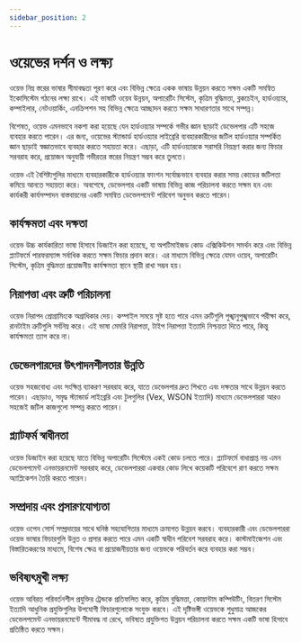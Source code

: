 ```yaml
---
sidebar_position: 2
---
```


# ওয়েভের দর্শন ও লক্ষ্য

ওয়েভ নিম্ন স্তরের ভাষার সীমাবদ্ধতা পূরণ করে এবং বিভিন্ন ক্ষেত্রে একক ভাষায় উন্নয়ন করতে সক্ষম একটি সমন্বিত ইকোসিস্টেম গঠনের লক্ষ্য রাখে।
এই ভাষাটি ওয়েব উন্নয়ন, অপারেটিং সিস্টেম, কৃত্রিম বুদ্ধিমত্তা, ব্লকচেইন, হার্ডওয়্যার, কম্পাইলার, নেটওয়ার্কিং, এনক্রিপশন সহ বিভিন্ন ক্ষেত্রে আচ্ছাদন করতে সক্ষম সাধারণতার সাথে সম্পন্ন।

বিশেষত, ওয়েভ এমনভাবে নকশা করা হয়েছে যেন হার্ডওয়্যার সম্পর্কে গভীর জ্ঞান ছাড়াই ডেভেলপার এটি সহজে ব্যবহার করতে পারেন।
এর জন্য, ওয়েভের স্ট্যান্ডার্ড হার্ডওয়্যার লাইব্রেরি ব্যবহারকারীদের জটিল হার্ডওয়্যার সম্পর্কিত জ্ঞান ছাড়াই স্বজ্ঞাতভাবে ব্যবহার করতে সহায়তা করে। এছাড়া, এটি হার্ডওয়্যারকে সরাসরি নিয়ন্ত্রণ করার জন্য ফিচার সরবরাহ করে, প্রয়োজন অনুযায়ী গভীরতর স্তরের নিয়ন্ত্রণ সম্ভব করে তুলতে।

ওয়েভ এই বৈশিষ্ট্যগুলির মাধ্যমে ব্যবহারকারীকে হার্ডওয়্যার ফাংশন সর্বোচ্চভাবে ব্যবহার করার সময় কোডের জটিলতা কমিয়ে আনতে সহায়তা করে।
অবশেষে, ডেভেলপার একটি ভাষায় বিভিন্ন কাজ পরিচালনা করতে সক্ষম হন এবং কার্যকরী কার্যসম্পাদন বাস্তবায়নের একটি সমন্বিত ডেভেলপমেন্ট পরিবেশ অনুভব করতে পারেন।

## কার্যক্ষমতা এবং দক্ষতা

ওয়েভ উচ্চ কার্যকারিতা ভাষা হিসাবে ডিজাইন করা হয়েছে, যা অপটিমাইজড কোড এক্সিকিউশন সমর্থন করে এবং বিভিন্ন প্ল্যাটফর্মে পারফরম্যান্স সর্বাধিক করতে সক্ষম ফিচার প্রদান করে।
এর মাধ্যমে বিভিন্ন ক্ষেত্রে যেমন ওয়েব, অপারেটিং সিস্টেম, কৃত্রিম বুদ্ধিমত্তা প্রয়োজনীয় কার্যক্ষমতা স্থানে স্থায়ী রাখা সম্ভব হয়।

## নিরাপত্তা এবং ত্রুটি পরিচালনা

ওয়েভ নিরাপদ প্রোগ্রামিংকে অগ্রাধিকার দেয়। কম্পাইল সময়ে সৃষ্ট হতে পারে এমন ত্রুটিগুলি পুঙ্খানুপুঙ্খভাবে পরীক্ষা করে, রানটাইম ত্রুটিগুলি সর্বনিম্ন করে।
এই ভাষা মেমরি নিরাপত্তা, টাইপ নিরাপত্তা ইত্যাদি নিশ্চয়তা দিতে পারে, কিন্তু কার্যক্ষমতা ত্যাগ করে না।

## ডেভেলপারদের উৎপাদনশীলতার উন্নতি

ওয়েভ সহজবোধ্য এবং সংক্ষিপ্ত ব্যাকরণ সরবরাহ করে, যাতে ডেভেলপার দ্রুত শিখতে এবং দক্ষতার সাথে উন্নয়ন করতে পারেন।
এছাড়াও, সমৃদ্ধ স্ট্যান্ডার্ড লাইব্রেরি এবং টুলগুলির (Vex, WSON ইত্যাদি) মাধ্যমে ডেভেলপাররা আরও সহজেই জটিল কাজগুলো সম্পন্ন করতে পারেন।

## প্ল্যাটফর্ম স্বাধীনতা

ওয়েভ ডিজাইন করা হয়েছে যাতে বিভিন্ন অপারেটিং সিস্টেমে একই কোড চলতে পারে।
প্ল্যাটফর্মে বাধাপ্রাপ্ত নয় এমন ডেভেলপমেন্ট এনভায়রনমেন্ট সরবরাহ করে, ডেভেলপাররা একবার কোড লিখে কয়েকটি পরিবেশে রাণ করতে সক্ষম অ্যাপ্লিকেশন তৈরি করতে পারেন।

## সম্প্রদায় এবং প্রসারণযোগ্যতা

ওয়েভ ওপেন সোর্স সম্প্রদায়ের সাথে ঘনিষ্ঠ সহযোগিতার মাধ্যমে ক্রমাগত উন্নয়ন করবে।
ব্যবহারকারী এবং ডেভেলপাররা ওয়েভ ভাষার ফিচারগুলি উন্নত ও প্রসার করতে পারে এমন একটি স্বাধীন পরিবেশ সরবরাহ করে।
কাস্টমাইজেশন এবং বিস্তারিতকরণের মাধ্যমে, বিশেষ ক্ষেত্র বা প্রয়োজনীয়তার জন্য ওয়েভকে পরিবর্তন করে ব্যবহার করা সম্ভব।

## ভবিষ্যৎমুখী লক্ষ্য

ওয়েভ অবিরত পরিবর্তনশীল প্রযুক্তির ট্রেন্ডকে প্রতিফলিত করে, কৃত্রিম বুদ্ধিমত্তা, কোয়ান্টাম কম্পিউটিং, বিতরণ সিস্টেম ইত্যাদি আধুনিক প্রযুক্তিগুলির উপযোগী ফিচারগুলোকে সংযুক্ত করবে।
এই দৃষ্টিভঙ্গী ওয়েভকে শুধুমাত্র আজকের ডেভেলপমেন্ট এনভায়রনমেন্টে সীমাবদ্ধ না রেখে, ভবিষ্যত প্রযুক্তিগত উন্নয়ন পরিচালনা করতে সক্ষম একটি ভাষা হিসাবে প্রতিষ্ঠিত করতে সক্ষম।